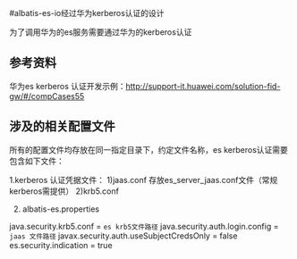 #albatis-es-io经过华为kerberos认证的设计

为了调用华为的es服务需要通过华为的kerberos认证

## 参考资料
华为es kerberos 认证开发示例：http://support-it.huawei.com/solution-fid-gw/#/compCases55

## 涉及的相关配置文件

所有的配置文件均存放在同一指定目录下，约定文件名称，es kerberos认证需要包含如下文件：

1.kerberos 认证凭据文件：
     1)jaas.conf  存放es_server_jaas.conf文件（常规kerberos需提供）
     2)krb5.conf

2. albatis-es.properties

java.security.krb5.conf = `es krb5文件路径`
java.security.auth.login.config = `jaas 文件路径`
javax.security.auth.useSubjectCredsOnly = false
es.security.indication = true

